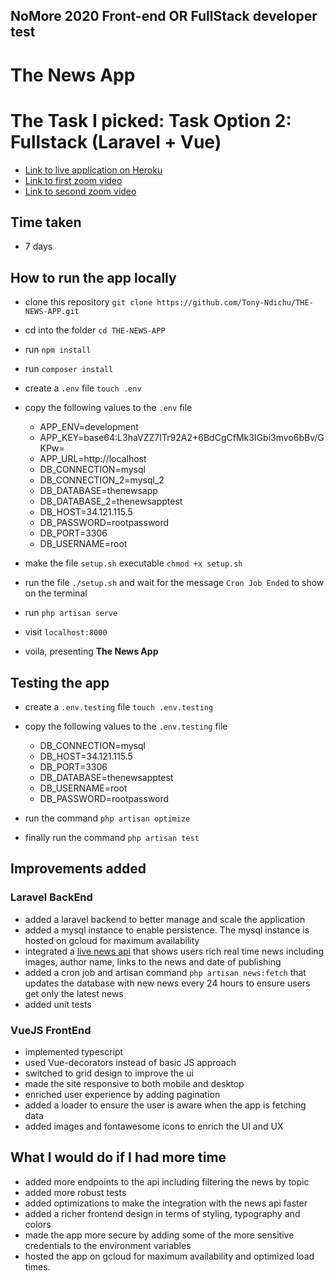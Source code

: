 ## NoMore 2020 Front-end OR FullStack developer test
# The News App

# The Task I picked: Task Option 2: Fullstack (Laravel + Vue)

- [Link to live application on Heroku](https://tonys-news-app-generator.herokuapp.com/)
- [Link to first zoom video](https://www.loom.com/share/fb898c5e81b34662ba6414686d9f727e)
- [Link to second zoom video](https://www.loom.com/share/802fd281e07f4236a503edf98bcfd7fd)
## Time taken

- 7 days

## How to run the app locally

- clone this repository `git clone https://github.com/Tony-Ndichu/THE-NEWS-APP.git`
- cd into the folder `cd THE-NEWS-APP`
- run `npm install`
- run `composer install`
- create a `.env` file `touch .env`
- copy the following values to the `.env` file
    - APP_ENV=development
    - APP_KEY=base64:L3haVZZ7ITr92A2+6BdCgCfMk3IGbi3mvo6bBv/GKPw=
    - APP_URL=http://localhost
    - DB_CONNECTION=mysql
    - DB_CONNECTION_2=mysql_2
    - DB_DATABASE=thenewsapp
    - DB_DATABASE_2=thenewsapptest
    - DB_HOST=34.121.115.5
    - DB_PASSWORD=rootpassword
    - DB_PORT=3306
    - DB_USERNAME=root

- make the file `setup.sh` executable `chmod +x setup.sh`
- run the file `./setup.sh` and wait for the message `Cron Job Ended` to show on the terminal
- run `php artisan serve`
- visit `localhost:8000`
- voila, presenting **The News App**

## Testing the app

- create a `.env.testing` file `touch .env.testing`
- copy the following values to the `.env.testing` file
    - DB_CONNECTION=mysql
    - DB_HOST=34.121.115.5
    - DB_PORT=3306
    - DB_DATABASE=thenewsapptest
    - DB_USERNAME=root
    - DB_PASSWORD=rootpassword

- run the command `php artisan optimize` 
- finally run the command `php artisan test`
## Improvements added
### Laravel BackEnd 

- added a laravel backend to better manage and scale the application
- added a mysql instance to enable persistence. The mysql instance is hosted on gcloud for maximum availability
- integrated a [live news api](https://newsapi.org/) that shows users rich real time news including images, author name, links to the news and date of publishing
- added a cron job and artisan command `php artisan news:fetch` that updates the database with new news every 24 hours to ensure users get only the latest news
- added unit tests


### VueJS FrontEnd

- implemented typescript
- used Vue-decorators instead of basic JS approach 
- switched to grid design to improve the ui
- made the site responsive to both mobile and desktop
- enriched user experience by adding pagination
- added a loader to ensure the user is aware when the app is fetching data
- added images and fontawesome icons to enrich the UI and UX

## What I would do if I had more time

- added more endpoints to the api including filtering the news by topic
- added more robust tests
- added optimizations to make the integration with the news api faster
- added a richer frontend design in terms of styling, typography and colors
- made the app more secure by adding some of the more sensitive credentials to the environment variables
- hosted the app on gcloud for maximum availability and optimized load times.
 